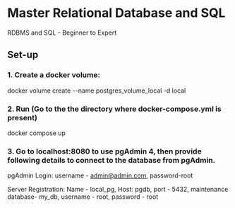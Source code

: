 # Master Relational Database and SQL
RDBMS and SQL - Beginner to Expert


## Set-up
### 1. Create a docker volume:
   docker volume create --name postgres_volume_local -d local
### 2. Run (Go to the the directory where docker-compose.yml is present)
   docker compose up
### 3. Go to localhost:8080 to use pgAdmin 4, then provide following details to connect to the database from pgAdmin.
   pgAdmin Login: username - admin@admin.com, password-root
   
   Server Registration: Name - local_pg, Host: pgdb, port - 5432, maintenance database- my_db, username - root, password - root